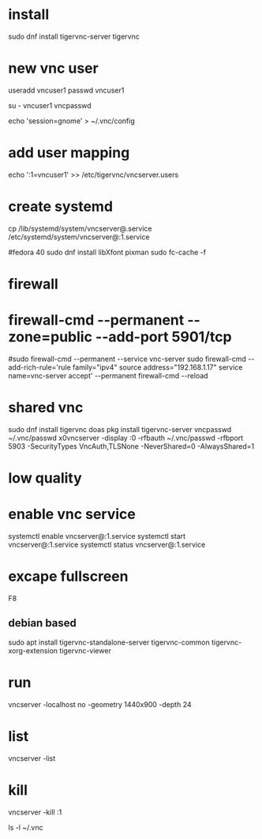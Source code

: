 # install
sudo dnf install tigervnc-server tigervnc

# new vnc user
useradd vncuser1
passwd vncuser1

su - vncuser1
vncpasswd

echo 'session=gnome' > ~/.vnc/config

# add user mapping
echo ':1=vncuser1' >> /etc/tigervnc/vncserver.users

# create systemd
cp /lib/systemd/system/vncserver@.service /etc/systemd/system/vncserver@:1.service


#fedora 40
sudo dnf install libXfont pixman
sudo fc-cache -f

# firewall
# firewall-cmd --permanent --zone=public --add-port 5901/tcp
#sudo firewall-cmd --permanent --service vnc-server 
sudo firewall-cmd --add-rich-rule='rule family="ipv4" source address="192.168.1.17" service name=vnc-server accept' --permanent
firewall-cmd  --reload

# shared vnc
sudo dnf install tigervnc
doas pkg install tigervnc-server
vncpasswd ~/.vnc/passwd
x0vncserver -display :0 -rfbauth ~/.vnc/passwd -rfbport 5903 -SecurityTypes VncAuth,TLSNone -NeverShared=0 -AlwaysShared=1

# low quality



# enable vnc service
systemctl enable vncserver@:1.service
systemctl start vncserver@:1.service
systemctl status vncserver@\:1.service


# excape fullscreen
F8

## debian based
sudo apt install tigervnc-standalone-server tigervnc-common tigervnc-xorg-extension tigervnc-viewer


# run
vncserver -localhost no -geometry 1440x900 -depth 24

# list
vncserver -list

# kill
vncserver -kill :1

ls -l ~/.vnc 

